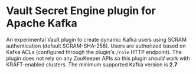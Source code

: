 # Vault Secret Engine plugin for Apache Kafka

An experimental Vault plugin to create dynamic Kafka users using SCRAM authentication (default SCRAM-SHA-256). Users are authorized based on Kafka ACLs (configured through the plugin's `/role` HTTP endpoint). The plugin does not rely on any ZooKeeper APIs so this plugin *should* work with KRAFT-enabled clusters. The minimum supported Kafka version is **2.7**

